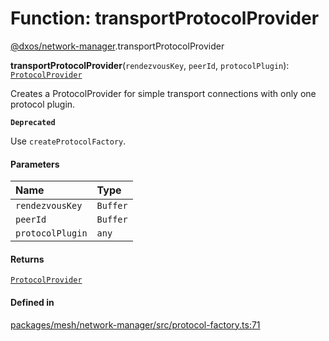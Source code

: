 # Function: transportProtocolProvider

[@dxos/network-manager](../modules/dxos_network_manager.md).transportProtocolProvider

**transportProtocolProvider**(`rendezvousKey`, `peerId`, `protocolPlugin`): [`ProtocolProvider`](../types/dxos_network_manager.ProtocolProvider.md)

Creates a ProtocolProvider for simple transport connections with only one protocol plugin.

**`Deprecated`**

Use `createProtocolFactory`.

#### Parameters

| Name | Type |
| :------ | :------ |
| `rendezvousKey` | `Buffer` |
| `peerId` | `Buffer` |
| `protocolPlugin` | `any` |

#### Returns

[`ProtocolProvider`](../types/dxos_network_manager.ProtocolProvider.md)

#### Defined in

[packages/mesh/network-manager/src/protocol-factory.ts:71](https://github.com/dxos/dxos/blob/db8188dae/packages/mesh/network-manager/src/protocol-factory.ts#L71)
